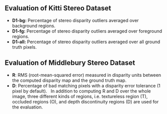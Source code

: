 ## Evaluation of Kitti Stereo Dataset
- **D1-bg:** Percentage of stereo disparity outliers averaged over background regions.
- **D1-fg:** Percentage of stereo disparity outliers averaged over foreground regions.
- **D1-all:** Percentage of stereo disparity outliers averaged over all ground truth pixels.
## Evaluation of Middlebury Stereo Dataset
- **R**: RMS (root-mean-squared error) measured in disparity units between the computed disparity map and the ground truth map.
- **D**: Percentage of bad matching pixels with a disparity error tolerance (1 pixel by default).
  
 In addition to computing R and D over the whole image, three different kinds of regions, i.e. textureless region (T), occluded regions (O), and depth discontinuity regions (D) are used for the evaluation.
